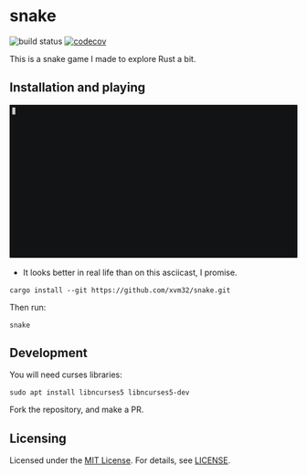 # snake

![build status](https://github.com/xvm32/snake/workflows/build/badge.svg) [![codecov](https://codecov.io/gh/xvm32/snake/branch/master/graph/badge.svg?token=PGXYCNZL49)](https://codecov.io/gh/xvm32/snake)

This is a snake game I made to explore Rust a bit.

## Installation and playing

![screenshot](snake.gif)

* It looks better in real life than on this asciicast, I promise.

```
cargo install --git https://github.com/xvm32/snake.git
```

Then run:

```
snake
```

## Development

You will need curses libraries:

```
sudo apt install libncurses5 libncurses5-dev
```

Fork the repository, and make a PR.

## Licensing

Licensed under the [MIT License](https://opensource.org/licenses/MIT). For details, see [LICENSE](https://github.com/xvm32/snake/blob/master/LICENSE).
